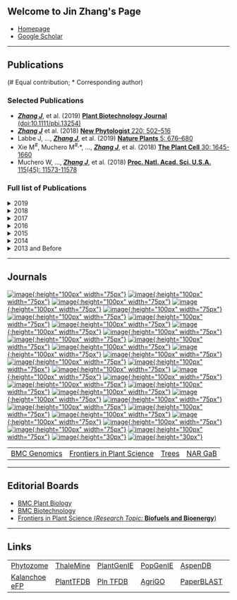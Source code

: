 ## Welcome to Jin Zhang's Page

+ [Homepage](https://www.ornl.gov/staff-profile/jin-zhang)
+ [Google Scholar](https://scholar.google.com/citations?hl=en&user=U-I2QKsAAAAJ&view_op=list_works&sortby=pubdate)


----
## Publications
(\# Equal contribution; \* Corresponding author)

### Selected Publications
+ ***<u>Zhang J</u>***, et al. (2019) [**Plant Biotechnology Journal** (doi:10.1111/pbi.13254)](https://onlinelibrary.wiley.com/doi/full/10.1111/pbi.13254)
+ ***<u>Zhang J</u>*** et al.  (2018) [**New Phytologist** 220: 502–516](https://nph.onlinelibrary.wiley.com/doi/full/10.1111/nph.15297)
+ Labbe J, ..., ***<u>Zhang J</u>***, et al. (2019) [**Nature Plants** 5: 676–680](https://www.nature.com/articles/s41477-019-0469-x)
+ Xie M<sup>#</sup>, Muchero M<sup>#,</sup>\*, ..., ***<u>Zhang J</u>***, et al. (2018) [**The Plant Cell** 30: 1645-1660](http://www.plantcell.org/content/30/7/1645)
+ Muchero W, ..., ***<u>Zhang J</u>***, et al. (2018) [**Proc. Natl. Acad. Sci. U.S.A.** 115(45): 11573-11578](https://www.pnas.org/content/115/45/11573)

### Full list of Publications
<details>
  <summary> 2019 </summary>

<ul>
<li><strong><u><i>Zhang J</i></u></strong>, et al. (2019) Overexpression of a <i>Prefoldin β</i> subunit gene reduces biomass recalcitrance in the bioenergy crop <i>Populus</i>. <a href="https://onlinelibrary.wiley.com/doi/full/10.1111/pbi.13254"><b>Plant Biotechnology Journal</b> (doi:10.1111/pbi.13254)</a> (IF2018 = 6.840)</li>
<li>Labbe J, ..., <strong><u><i>Zhang J</i></u></strong>, et al. (2019) Mediation of plant-mycorrhizal interaction by a lectin receptor-like kinase. <a href="https://www.nature.com/articles/s41477-019-0469-x"><b>Nature Plants</b> 5: 676–680</a> (IF2018 = 13.297) </li>
<li><strong><u><i>Zhang J</i></u></strong>, et al. (2019) Molecular response of poplar to single and combined ozone and drought. <a href="https://www.sciencedirect.com/science/article/pii/S0048969718345510"><b>Science of the Total Environment</b> 655: 1364-1375</a>. (IF2018 = 5.589) </li>
<li><strong><u><i>Zhang J</i></u></strong>, et al. (2019) Overexpression of a serine hydroxymethyltransferase increases biomass production and reduces recalcitrance in the bioenergy crop <i>Populus</i>. <a href="https://pubs.rsc.org/en/content/articlelanding/2019/se/c8se00471d#!divAbstract"><b>Sustainable Energy & Fuels</b> 3(1): 195-207</a> (IF2018 = 4.912) </li>
<li><strong><u><i>Zhang J</i></u></strong>, et al. (2019) Agronomic performance of 27 <i>Populus</i> clones evaluated after two 3-year coppice rotations in Henan, China. <a href=""><b>Global Change Biology Bioenergy</b> </a> (in revision) (IF2018 = 4.849) </li>
<li>Jia H<sup>#</sup>, <strong><u><i>Zhang J</i></u></strong><sup>#,</sup>*, Li J<sup>#</sup>, et al. (2019) Genome-wide transcriptomic analysis of a desert willow, <i>Salix psammophila</i>, reveals the function of hub genes <i>SpMDP1</i> and <i>SpWRKY33</i> in drought tolerance. <a href="https://bmcplantbiol.biomedcentral.com/articles/10.1186/s12870-019-1900-1"><b>BMC Plant Biology</b> 19: 356</a> (Co-first author, Corresponding author) (IF2018 = 3.670) </li>
<li>Liu B, Hu J, <strong><u><i>Zhang J</i></u></strong>* (2019) Evolutionary divergence of duplicated <i>Hsf</i> genes in <i>Populus</i>. <a href="https://www.mdpi.com/2073-4409/8/5/438"><b>Cells</b> 8(5), 438</a> (Corresponding author) (IF2018 = 5.656) </li>
<li>Li W, Wan X, Yu J, Wang K, <strong><u><i>Zhang J</i></u></strong>* (2019) Genome-wide identification, classification and expression analysis of the <i>Hsf</i> gene family in Carnation (<i>Dianthus caryophyllus</i>) <a href=""><b>International Journal of Molecular Sciences</b> </a> (In Press) (IF2018 = 4.183) </li>
<li>Jia H<sup>#</sup>, Li J<sup>#</sup>, <strong><u><i>Zhang J</i></u></strong>, et al. (2019) The <i>Salix psammophila SpRLCK1</i> involved in drought and salt tolerance. <a href="https://www.sciencedirect.com/science/article/abs/pii/S0981942819303948"><b>Plant Physiology and Biochemistry</b> (doi:10.1016/j.plaphy.2019.09.042)</a> (IF2018 = 3.404) </li>
<li>Xie M, <strong><u><i>Zhang J</i></u></strong>, et al. (2019) Identification of functional single nucleotide polymorphism of <i>Populus PtrEPSP-TF</i> and determination of its transcriptional effect. <a href=""><b>Plant Direct</b> </a> (In Press) </li>
<li>Chang E, <strong><u><i>Zhang J</i></u></strong>, et al. (2019) <i>De novo</i> characterization of the <i>Platycladus orientalis</i> transcriptome and analysis of photosynthesis-related genes during aging. <a href="https://www.mdpi.com/1999-4907/10/5/393"><b>Forests</b> 10(5): 393</a> (IF2018 = 2.116) </li>

</ul>
</details>
 
<details>
  <summary> 2018 </summary>

<ul>
<li><strong><u><i>Zhang J</i></u></strong> et al.  (2018) Genome-wide association studies and expression-based quantitative trait loci analyses reveal roles of HCT2 in caffeoylquinic acid biosynthesis and its regulation by defense-responsive transcription factors in <i>Populus</i>. <a href="https://nph.onlinelibrary.wiley.com/doi/full/10.1111/nph.15297"><b>New Phytologist</b> 220: 502–516</a> (IF2018 = 7.299)</li>
<li>Xie M<sup>#</sup>, Muchero M<sup>#,</sup>*, Bryan A, Yee K, Guo H, <strong><u><i>Zhang J</i></u></strong>, et al. (2018) A 5-enolpyruvylshikimate 3-phosphate synthase functions as a transcriptional repressor in <i>Populus</i>. <a href="http://www.plantcell.org/content/30/7/1645"><b>The Plant Cell</b> 30: 1645-1660</a> (IF2018 = 8.631)</li>
<li>Muchero W, Sondreli K, Chen J, Urbanowicz B, <strong><u><i>Zhang J</i></u></strong>, et al. (2018) Association mapping, transcriptomics, and transient expression identify candidate genes mediating plant-pathogen interactions in a tree. <a href="https://www.pnas.org/content/115/45/11573"><b>Proc. Natl. Acad. Sci. U.S.A.</b> 115(45): 11573-11578</a> (IF2018 = 9.580)</li>
<li><strong><u><i>Zhang J</i></u></strong>, et al. (2018) Recent advances in the transcriptional regulation of the secondary cell wall biosynthesis pathway in woody plants. <a href="https://www.frontiersin.org/articles/10.3389/fpls.2018.01535/full"><b>Frontiers in Plant Science</b> 9: 1535</a> (IF2018 = 4.106)</li>
<li><strong><u><i>Zhang J</i></u></strong><sup>#</sup>, Li Y<sup>#</sup>, et al. (2018). Characterization of the <i>Populus Rab</i> family genes and the function of *PtRabE1b* in salt tolerance. <a href="https://bmcplantbiol.biomedcentral.com/articles/10.1186/s12870-018-1342-1"><b>BMC Plant Biology</b> 18(1): 124</a> (IF2018 = 3.670)</li>
<li><strong><u><i>Zhang J</i></u></strong><sup>#</sup>, Chen J<sup>#</sup>, Wang L<sup>#</sup>, et al. (2018) AtBET5 is essential for exine pattern formation and apical meristem organization in <i>Arabidopsis</i>. <a href="https://www.sciencedirect.com/science/article/pii/S0168945218303728"><b>Plant Science</b> 274: 231-241</a> (IF2018 = 3.785)</li>
<li><strong><u><i>Zhang J</i></u></strong><sup>#</sup>, Zhan T<sup>#</sup>, et al. (2018) Whole-genome resequencing reveals molecular mechanisms of biomass changes in 11-year-old <i>Bt</i> transgenic poplar. <a href="https://link.springer.com/article/10.1007/s00468-018-1737-5"><b>Trees – Structure and Function</b> 32: 1609-1620</a> (IF2018 = 1.799)</li>
<li>Bryan A<sup>#</sup>, <strong><u><i>Zhang J</i></u></strong><sup>#</sup>, et al. (2018). A variable polyglutamine repeat affects subcellular localization and regulatory activity of a <i>Populus</i> ANGUSTIFOLIA protein. <a href="http://www.g3journal.org/cgi/pmidlookup?view=long&pmid=29884614"><b>G3-Genes Genomes Genetics</b> 8: 2631-2641</a> (Co-first author) (IF2018 = 2.630)</li>
<li>Liu B<sup>#</sup>, <strong><u><i>Zhang J</i></u></strong><sup>#</sup>, et al. (2018) <i>PtWOX11</i> acts as master regulator conducting the expression of key transcription factors to induce <i>de novo</i> shoot organogenesis in poplar. <a href="https://link.springer.com/article/10.1007%2Fs11103-018-0786-x"><b>Plant Molecular Biology</b> 98: 389-406</a> (Co-first author) (IF2018 = 3.928)</li>
<li>Li J<sup>#</sup>, <strong><u><i>Zhang J</i></u></strong><sup>#</sup>, Jia H<sup>#</sup>, et al. (2018). The <i>WUSCHEL-related homeobox 5a</i> (<i>PtoWOX5a</i>) is involved in adventitious root development in poplar. <a href="https://academic.oup.com/treephys/article-lookup/doi/10.1093/treephys/tpx118"><b>Tree Physiology</b> 38(1): 139-153</a>
 (Co-first author) (IF2018 = 3.477)</li>
<li>Li J<sup>#</sup>, <strong><u><i>Zhang J</i></u></strong><sup>#</sup>, et al. (2018) Genome-wide characterization of the <i>sHsp</i> gene family in <i>Salix suchowensis</i> reveals its functions under different abiotic stresses. <a href="https://www.mdpi.com/1422-0067/19/10/3246"><b>International Journal of Molecular Sciences</b> 19(10): 3246</a> (Co-first author) (IF2018 = 4.183)</li>
<li>Xie M, <strong><u><i>Zhang J</i></u></strong>, et al. (2018) Regulation of lignin biosynthesis and its role in growth-defense tradeoffs. <a href="https://www.frontiersin.org/articles/10.3389/fpls.2018.01427/full"><b>Frontiers in Plant Science</b> 9: 1427</a> (IF2018 = 4.106)</li>
<li>Li J<sup>#</sup>, Jia H<sup>#</sup>, <strong><u><i>Zhang J</i></u></strong>, et al. (2018) Genome-wide characterization of <i>protein phosphatase 2C</i> genes in <i>Populus euphratica</i> and their expression profiling under multiple abiotic stresses. <a href="https://link.springer.com/article/10.1007/s11295-018-1291-8"><b>Tree Genetics & Genomes</b> 14: 80</a> (IF2018 = 1.862)</li>
<li>Chang E, Deng N, <strong><u><i>Zhang J</i></u></strong>, et al. (2018). Proteome-level analysis of metabolism-and stress-related proteins during seed dormancy and germination in <i>Gnetum parvifolium</i>. <a href="https://pubs.acs.org/doi/10.1021/acs.jafc.7b05001"><b>Journal of Agricultural and Food Chemistry</b> 66(11): 3019-3029</a> (IF2018 = 3.571)</li>
<li>Wang L<sup>#</sup>, Zhang X<sup>#</sup>, <strong><u><i>Zhang J</i></u></strong>, et al. (2018). Proteomic analysis and identification of possible allergenic proteins in mature pollen of <i>Populus tomentosa</i>. <a href="https://www.mdpi.com/1422-0067/19/1/250"><b>International Journal of Molecular Sciences</b> 19(1): E250</a> (IF2018 = 4.183)</li>
<li>Tuskan G, ..., <strong><u><i>Zhang J</i></u></strong>, et al. (2018) Defining the genetic components of callus formation: A GWAS approach. <a href="https://journals.plos.org/plosone/article?id=10.1371/journal.pone.0202519"><b>PLoS One</b> 13(8): e0202519</a> (IF2018 = 2.776)</li>
<li>Li J, Jia H, <strong><u><i>Zhang J</i></u></strong>, et al. (2018) Effect of overexpression of <i>Populus tomentosa WUSCHEL-related homeobox 4</i> (<i>PtoWOX4a</i>) on the secondary growth of poplar. <a href="http://www.linyekexue.net/EN/10.11707/j.1001-7488.20180206"><b>Scientia Silvae Sinicae</b> 54(2): 52-59</a> (in Chinese) </li>

</ul>
</details>

<details>
  <summary> 2017 </summary>

<ul>
<li>Chen J<sup>#</sup>, <strong><u><i>Zhang J</i></u></strong><sup>#</sup>, et al. (2017). Integrated regulatory network reveals the early salt tolerance mechanism of <i>Populus euphratica</i>. <a href="https://www.nature.com/articles/s41598-017-05240-0"><b>Scientific Reports</b> 7(1): 6769</a>
 (Co-first author) (IF2017 = 4.122)</li>
<li>Hu J<sup>#</sup>, <strong><u><i>Zhang J</i></u></strong><sup>#</sup>, et al. (2017). An empirical assessment of transgene flow from a <i>Bt</i> transgenic poplar plantation. <a href="https://journals.plos.org/plosone/article?id=10.1371/journal.pone.0170201"><b>PLoS One</b> 12(1): e0170201</a> (Co-first author) (IF2017 = 2.766)</li>
<li>Tian F, Chang E, Li Y, Sun P, Hu J, <strong><u><i>Zhang J</i></u></strong>* (2017). Expression and integrated network analyses revealed functional divergence of NHX-type Na<sup>+</sup>/H<sup>+</sup> exchanger genes in poplar. <a href="https://www.nature.com/articles/s41598-017-02894-8"><b>Scientific Reports</b> 7(1): 2607</a> (Corresponding author) (IF2017 = 4.122)</li>
<li>Yao X, <strong><u><i>Zhang J</i></u></strong>, et al. (2017). <i>Platycladus orientalis</i> PoKub3 is involved in abiotic stress responses in transgenic <i>Arabidopsis</i>. <a href="https://link.springer.com/article/10.1007/s12374-016-0557-7"><b>Journal of Plant Biology</b> 60(4): 322-334</a> (IF2017 = 1.459)</li>
<li>Chang E, <strong><u><i>Zhang J</i></u></strong>, et al. (2017). Transcriptome differences between 20- and 3,000-year-old <i>Platycladus orientalis</i> reveal that ROS are involved in senescence regulation. <a href="https://www.sciencedirect.com/science/article/pii/S0717345817300404"><b>Electronic Journal of Biotechnology</b> 29: 68-77</a> (IF2017 = 1.881)</li>
<li>Macaya-Sanz D, ..., <strong><u><i>Zhang J</i></u></strong>, et al. (2017) Agronomic performance of <i>Populus deltoides</i> trees engineered for biofuel production. <a href="https://biotechnologyforbiofuels.biomedcentral.com/articles/10.1186/s13068-017-0934-6"><b>Biotechnology for Biofuels</b> 10(1): 253</a> (IF2017 = 5.497)</li>
<li>Li Y, <strong><u><i>Zhang J</i></u></strong>, et al. (2015) Expression and functional analysis of <i>ROP</i> gene family in <i>Populus</i>. <a href="https://search.proquest.com/openview/1bbb894b08082aee503166798df05bce/1?pq-origsite=gscholar&cbl=2049649"><b>Forest Research</b> 30(1): 1-9</a> (in Chinese)</li>
<li>Zhang X, ..., <strong><u><i>Zhang J</i></u></strong>, et al. (2017) Differences in pollen germination and allergenic proteins among different <i>Populus</i> germplasms. <a href="http://www.linyekexue.net/EN/abstract/abstract7543.shtml"><b>Scientia Silvae Sinicae</b> 53(2): 54-64</a> (in Chinese) </li>

</ul>
</details>

<details>
  <summary> 2016 </summary>

<ul>
<li><strong><u><i>Zhang J</i></u></strong><sup>#,</sup>*, Jia H<sup>#</sup>, et al. (2016). Molecular evolution and expression divergence of the <i>Populus euphratica Hsf</i> genes provide insight into the stress acclimation of desert poplar. <a href="https://www.nature.com/articles/srep30050"><b>Scientific Reports</b> 6: 30050</a> (Corresponding author) (IF2016 = 4.259)</li>
<li>Li J<sup>#</sup>, <strong><u><i>Zhang J</i></u></strong><sup>#,</sup>*, et al. (2016). The <i>Populus trichocarpa PtHSP17.8</i> involved in heat and salt stress tolerances. <a href="https://link.springer.com/article/10.1007%2Fs00299-016-1973-3"><b>Plant Cell Reports</b> 35(8): 1587-1599</a> (Co-first author, Corresponding author) (IF2016 = 2.869)</li>
<li>Zhang X<sup>#</sup>, <strong><u><i>Zhang J</i></u></strong><sup>#,</sup>*, et al. (2016). Comparative proteomic analysis of mature pollen in triploid and diploid <i>Populus deltoides</i>. <a href="https://www.mdpi.com/1422-0067/17/9/1475"><b>International Journal of Molecular Sciences</b> 17(9): 1475</a> (Co-first author, Corresponding author) (IF2016 = 3.226)</li>
<li>Jia H<sup>#</sup>, Li J<sup>#</sup>, <strong><u><i>Zhang J</i></u></strong>, et al. (2016). Genome-wide survey and expression analysis of the stress-associated protein gene family in desert poplar, <i>Populus euphratica</i>. <a href="https://link.springer.com/article/10.1007/s11295-016-1033-8"><b>Tree Genetics & Genomes</b> 12(4): 78</a> (IF2016 = 1.624)</li>
<li>Li J<sup>#</sup>, Jia H<sup>#</sup>, Han X, <strong><u><i>Zhang J</i></u></strong>, et al. (2016). Selection of reliable reference genes for gene expression analysis under abiotic stresses in the desert biomass willow, <i>Salix psammophila</i>. <a href="https://www.frontiersin.org/articles/10.3389/fpls.2016.01505/full"><b>Frontiers in Plant Science</b> 7: 1505</a> (IF2016 = 4.291)</li>
<li>Jia H, ..., <strong><u><i>Zhang J</i></u></strong>, et al. (2016). <i>De novo</i> transcriptome assembly, development of EST-SSR markers and population genetic analyses for the desert biomass willow, <i>Salix psammophila</i>. <a href="https://www.nature.com/articles/srep39591"><b>Scientific Reports</b> 6: 39591</a>
 (IF2016 = 4.259) </li>

</ul>
</details>

<details>
  <summary> 2015 </summary>

<ul>
<li><strong><u><i>Zhang J</i></u></strong>, et al. (2015). <i>Hsf</i> and <i>Hsp</i> gene families in <i>Populus</i>: genome-wide identification, organization and correlated expression during development and in stress responses. <a href="https://bmcgenomics.biomedcentral.com/articles/10.1186/s12864-015-1398-3"><b>BMC Genomics</b> 16(1): 181</a> (IF2015 = 3.867)</li>
<li><strong><u><i>Zhang J</i></u></strong><sup>#</sup>, Li Y<sup>#</sup>, et al. (2015). The heat shock factor gene family in <i>Salix suchowensis</i>: a genome-wide survey and expression profiling during development and abiotic stresses. <a href="https://www.frontiersin.org/articles/10.3389/fpls.2015.00748/full"><b>Frontiers in Plant Science</b> 6: 748</a> (IF2015 = 4.495)</li>
<li><strong><u><i>Zhang J</i></u></strong><sup>#</sup>, Wu L<sup>#</sup>, et al. (2015). Proteomic analysis and candidate allergenic proteins in <i>Populus deltoides</i> CL. ‘2KEN8’ mature pollen. <a href="https://www.frontiersin.org/articles/10.3389/fpls.2015.00548/full"><b>Frontiers in Plant Science</b> 6: 548</a> (IF2015 = 4.495)</li>
<li>Zhao T<sup>#</sup>, <strong><u><i>Zhang J</i></u></strong><sup>#</sup>, et al. (2015). Expression and functional analysis of WRKY transcription factors in Chinese wild hazel, <i>Corylus heterophylla</i> Fisch. <a href="https://journals.plos.org/plosone/article?id=10.1371/journal.pone.0135315"><b>PLoS One</b> 10(8): e0135315</a>
 (Co-first author) (IF2015 = 3.057)</li>
<li>Tian F, ..., <strong><u><i>Zhang J</i></u></strong>*, Hu J* (2015). <i>Aldehyde dehydrogenase</i> gene superfamily in <i>Populus</i>: organization and expression divergence between paralogous gene pairs. <a href="https://journals.plos.org/plosone/article?id=10.1371/journal.pone.0124669"><b>PLoS One</b> 10(4): e0124669</a> (Corresponding author) (IF2015 = 3.057)</li>
<li>Tian F, ..., <strong><u><i>Zhang J</i></u></strong>*, Hu J* (2015). Genome-wide identification, classification, and expression analysis of <i>14-3-3</i> gene family in <i>Populus</i>. <a href="https://journals.plos.org/plosone/article?id=10.1371/journal.pone.0123225"><b>PLoS One</b> 10(4): e0123225</a> (Corresponding author) (IF2015 = 3.057)</li>
<li>Shu W, ..., <strong><u><i>Zhang J</i></u></strong>, et al. (2015). A <i>Populus TIR1</i> gene family survey reveals differential expression patterns and responses to 1-naphthaleneacetic acid and stress treatments. <a href="https://www.frontiersin.org/articles/10.3389/fpls.2015.00719/full"><b>Frontiers in Plant Science</b> 6: 126</a> (IF2015 = 4.495)</li>
<li>Li J, <strong><u><i>Zhang J</i></u></strong>, et al. (2015) The effects of <i>AtFBDL1</i> on apical meristematic growth of <i>Arabidopsis thaliana</i>. <a href="https://search.proquest.com/openview/30693504af2542aba2212f479956487e/1?pq-origsite=gscholar&cbl=2049649"><b>Forest Research</b> 28(1):1-7</a> (in Chinese) </li>

</ul>
</details>

<details>
  <summary> 2014 </summary>

<ul>
<li>Chen X<sup>#</sup>, <strong><u><i>Zhang J</i></u></strong><sup>#</sup>, et al. (2014). Transcriptome sequencing and identification of cold tolerance genes in hardy <i>Corylus</i> species (<i>C. heterophylla</i> Fisch) floral buds. <a href="https://journals.plos.org/plosone/article?id=10.1371/journal.pone.0108604"><b>PLoS One</b> 9(9): e108604</a> (Co-first author) (IF2014 = 3.234)</li>
<li>Liu B, <strong><u><i>Zhang J</i></u></strong>, et al. (2014) A survey of <i>Populus PIN-FORMED</i> family genes reveals their diversified expression patterns. <a href="https://academic.oup.com/jxb/article-lookup/doi/10.1093/jxb/eru129"><b>Journal of Experimental Botany</b> 65(9): 2437-2448</a> (IF2014 = 5.526)</li>
<li>Liu B, Wang L, <strong><u><i>Zhang J</i></u></strong>, et al. (2014) <i>WUSCHEL-related Homeobox</i> genes in <i>Populus tomentosa</i>: diversified expression patterns and a functional similarity in adventitious root formation. <a href="https://bmcgenomics.biomedcentral.com/articles/10.1186/1471-2164-15-296"><b>BMC Genomics</b> 15(1): 296</a> (IF2014 = 3.986)</li>
<li>Tian F<sup>#</sup>, Gong J<sup>#</sup>, <strong><u><i>Zhang J</i></u></strong>, et al. (2014) Overexpression of monoubiquitin improves photosynthesis in transgenic tobacco plants following high temperature stress. <a href="https://www.sciencedirect.com/science/article/pii/S0168945214000508?via%3Dihub"><b>Plant Science</b> 226: 92-100</a> (IF2014 = 3.607)</li>
<li><strong><u><i>Zhang J</i></u></strong>, et al. (2014) Expression analysis of class I <i>Clp</i> gene families in poplar. <a href=""><b>Journal of Nuclear Agricultural Sciences</b> 28(5): 777-783</a> (in Chinese)</li>
<li><strong><u><i>Zhang J</i></u></strong>, et al. (2014) Expression and functional analysis of <i>CDPK</i> gene family in <i>Populus</i>. <a href=""><b>Forest Research</b> 27(5):604-611</a> (in Chinese) </li>

</ul>
</details>

<details>
  <summary> 2013 and Before </summary>

<ul>
<li><strong><u><i>Zhang J</i></u></strong>, et al. (2013) Genome-wide analysis of the <i>Populus Hsp90</i> gene family reveals differential expression pattern, localization, and heat stress responses. <a href="https://bmcgenomics.biomedcentral.com/articles/10.1186/1471-2164-14-532"><b>BMC Genomics</b> 14(1): 532</a> (IF2013 = 4.041)</li>
<li>Tian F, Gong J, <strong><u><i>Zhang J</i></u></strong>, et al. (2013) Enhanced stability of thylakoid membrane proteins and antioxidant competence contribute to drought stress resistance in the <i>tasg1</i> wheat stay-green mutant. <a href="https://academic.oup.com/jxb/article-lookup/doi/10.1093/jxb/ert004"><b>Journal of Experimental Botany</b> 64(6): 1509-1520</a> (IF2013 = 5.794)</li>
<li><strong><u><i>Zhang J</i></u></strong>, et al. (2012) Manipulation of monoubiquitin improves salt tolerance in transgenic tobacco. <a href="https://onlinelibrary.wiley.com/doi/full/10.1111/j.1438-8677.2011.00512.x"><b>Plant Biology</b> 14(2):315-324</a> (IF2012 = 2.320)</li>
<li>Li F, ..., <strong><u><i>Zhang J</i></u></strong>, et al. (2011) Drought tolerance through over-expression of the expansin gene <i>TaEXPB23</i> in transgenic tobacco. <a href="https://www.sciencedirect.com/science/article/pii/S0176161711000629"><b>Journal of Plant Physiology</b> 168(9): 960-966</a> (IF2011 = 2.791)</li>
<li>Wang G, Li F, <strong><u><i>Zhang J</i></u></strong>, et al. (2010) Overaccumulation of glycine betaine enhances tolerance of the photosynthetic apparatus to drought and heat stress in wheat. <a href="https://link.springer.com/article/10.1007/s11099-010-0006-7"><b>Photosynthetica</b> 48(1): 30-41</a> (IF2010 = 1.016)</li>
<li>Wang G, ..., <strong><u><i>Zhang J</i></u></strong>, et al. (2010) Improvement of heat and drought photosynthetic tolerance in wheat by overaccumulation of glycinebetaine. <a href="https://link.springer.com/article/10.1007/s11816-010-0139-y"><b>Plant Biotechnology Reports</b> 4(3): 213-222</a> (IF2010 = 1.119)</li>
<li>Guo Q<sup>#</sup>, <strong><u><i>Zhang J</i></u></strong><sup>#</sup>***, et al. (2008) Drought tolerance through overexpression of monoubiquitin in transgenic tobacco. <a href="https://www.sciencedirect.com/science/article/pii/S0176161707002738"><b>Journal of Plant Physiology</b> 165(16):1745-1755</a> (Co-first author) (IF2008 = 2.437) </li>

</ul>
</details>

----
## Journals
[![image](https://github.com/JinZhang123/test_jinzhang.github.com/raw/master/Image/Nature_cover.png "Nature"){:height="100px" width="75px"}](https://www.nature.com)
[![image](https://github.com/JinZhang123/test_jinzhang.github.com/raw/master/Image/Science_cover.png "Science"){:height="100px" width="75px"}](https://www.sciencemag.org/)
[![image](https://github.com/JinZhang123/test_jinzhang.github.com/raw/master/Image/Cell_cover.png "Cell"){:height="100px" width="75px"}](https://www.cell.com)
[![image](https://github.com/JinZhang123/test_jinzhang.github.com/raw/master/Image/PNAS_cover.png "PNAS"){:height="100px" width="75px"}](https://www.pnas.org)
[![image](https://github.com/JinZhang123/test_jinzhang.github.com/raw/master/Image/NG_cover.png "Nature Genetics"){:height="100px" width="75px"}](https://www.nature.com/ng/)
[![image](https://github.com/JinZhang123/test_jinzhang.github.com/raw/master/Image/NBT_cover.png "Nature Biotechnology"){:height="100px" width="75px"}](https://www.nature.com/nbt/)
[![image](https://github.com/JinZhang123/test_jinzhang.github.com/raw/master/Image/NP_cover.png "Nature Plants"){:height="100px" width="75px"}](https://www.nature.com/nplants/)
[![image](https://github.com/JinZhang123/test_jinzhang.github.com/raw/master/Image/ScienceAdvances_cover.png "Science Advances"){:height="100px" width="75px"}](https://advances.sciencemag.org/)
[![image](https://github.com/JinZhang123/test_jinzhang.github.com/raw/master/Image/PC_cover.png "Plant Cell"){:height="100px" width="75px"}](https://www.plantcell.org)
[![image](https://github.com/JinZhang123/test_jinzhang.github.com/raw/master/Image/PP_cover.png "Plant Physiology"){:height="100px" width="75px"}](https://www.plantphysiol.org)
[![image](https://github.com/JinZhang123/test_jinzhang.github.com/raw/master/Image/NewPhytol_cover.png "New Phytologist"){:height="100px" width="75px"}](https://nph.onlinelibrary.wiley.com/journal/14698137)
[![image](https://github.com/JinZhang123/test_jinzhang.github.com/raw/master/Image/MP_cover.png "Molecular Plant"){:height="100px" width="75px"}](https://www.cell.com/molecular-plant/home)
[![image](https://github.com/JinZhang123/test_jinzhang.github.com/raw/master/Image/PBJ_cover.png "Plant Biotechnology Journal"){:height="100px" width="75px"}](https://onlinelibrary.wiley.com/journal/14677652)
[![image](https://github.com/JinZhang123/test_jinzhang.github.com/raw/master/Image/PJ_cover.png "The Plant Journal"){:height="100px" width="75px"}](https://onlinelibrary.wiley.com/journal/1365313x)
[![image](https://github.com/JinZhang123/test_jinzhang.github.com/raw/master/Image/PCE_cover.png "Plant, Cell & Environment"){:height="100px" width="75px"}](https://onlinelibrary.wiley.com/journal/13653040)
[![image](https://github.com/JinZhang123/test_jinzhang.github.com/raw/master/Image/JXB_cover.png "Journal of Experimental Botany"){:height="100px" width="75px"}](https://academic.oup.com/jxb)
[![image](https://github.com/JinZhang123/test_jinzhang.github.com/raw/master/Image/PCP_cover.png "Plant & Cell Physiology"){:height="100px" width="75px"}](https://academic.oup.com/pcp)
[![image](https://github.com/JinZhang123/test_jinzhang.github.com/raw/master/Image/TP_cover.png "Tree Physiology"){:height="100px" width="75px"}](https://academic.oup.com/treephys)
[![image](https://github.com/JinZhang123/test_jinzhang.github.com/raw/master/Image/TGG_cover.png "Tree Genetics & Genomes"){:height="100px" width="75px"}](https://link.springer.com/journal/11295)
[![image](https://github.com/JinZhang123/test_jinzhang.github.com/raw/master/Image/AoB_cover.png "Annals of Botany"){:height="100px" width="75px"}](https://academic.oup.com/aob?searchresult=1)
[![image](https://github.com/JinZhang123/test_jinzhang.github.com/raw/master/Image/AoBP_cover.png "AoB PLANTS"){:height="100px" width="75px"}](https://academic.oup.com/aobpla?searchresult=1)
[![image](https://github.com/JinZhang123/test_jinzhang.github.com/raw/master/Image/MBE_cover.png "Molecular Biology and Evolution"){:height="100px" width="75px"}](https://academic.oup.com/mbe)
[![image](https://github.com/JinZhang123/test_jinzhang.github.com/raw/master/Image/CB_cover.png "Current Biology"){:height="100px" width="75px"}](https://www.cell.com/current-biology/home)
[![image](https://github.com/JinZhang123/test_jinzhang.github.com/raw/master/Image/GR_cover.png "Genome Research"){:height="100px" width="75px"}](https://genome.cshlp.org)
[![image](https://github.com/JinZhang123/test_jinzhang.github.com/raw/master/Image/GB_cover.png "Genome Biology"){:height="100px" width="75px"}](https://genomebiology.biomedcentral.com/)
[![image](https://github.com/JinZhang123/test_jinzhang.github.com/raw/master/Image/BfB_cover.png "Biotechnology for Biofuels"){:height="100px" width="75px"}](https://biotechnologyforbiofuels.biomedcentral.com/)
[![image](https://github.com/JinZhang123/test_jinzhang.github.com/raw/master/Image/NAR_cover.png "Nucleic Acids Research"){:height="100px" width="75px"}](https://academic.oup.com/nar)
[![image](https://github.com/JinZhang123/test_jinzhang.github.com/raw/master/Image/Bioinformatics_cover.png "Bioinformatics"){:height="100px" width="75px"}](https://academic.oup.com/bioinformatics?searchresult=1)
[![image](https://github.com/JinZhang123/test_jinzhang.github.com/raw/master/Image/BiB_cover.png "Briefings in Bioinformatics"){:height="100px" width="75px"}](https://academic.oup.com/bib?searchresult=1)
[![image](https://github.com/JinZhang123/test_jinzhang.github.com/raw/master/Image/DNAr_cover.png "DNA Research"){:height="100px" width="75px"}](https://academic.oup.com/dnaresearch)
[![image](https://github.com/JinZhang123/test_jinzhang.github.com/raw/master/Image/TiPS_cover.png "Trends in Plant Science"){:height="100px" width="75px"}](https://www.cell.com/trends/plant-science/home)
[![image](https://github.com/JinZhang123/test_jinzhang.github.com/raw/master/Image/COPB_cover.png "Current Opinion in Plant Biology"){:height="100px" width="75px"}](https://www.sciencedirect.com/journal/current-opinion-in-plant-biology)
[![image](https://github.com/JinZhang123/test_jinzhang.github.com/raw/master/Image/NC_cover.svg "Nature Communications"){:height="30px"}](https://www.nature.com/ncomms)
[![image](https://github.com/JinZhang123/test_jinzhang.github.com/raw/master/Image/NatCB_cover.svg "Communications Biology"){:height="30px"}](https://www.nature.com/commsbio/)

<table>
  <tr>
    <td><a href="https://bmcgenomics.biomedcentral.com/">BMC Genomics</a></td>
    <td><a href="https://www.frontiersin.org/journals/plant-science/">Frontiers in Plant Science</a></td>
    <td><a href="https://link.springer.com/journal/468">Trees</a></td>
    <td><a href="https://academic.oup.com/nargab?searchresult=1">NAR GaB</a></td>
   </tr>    
</table>

----
## Editorial Boards
+ [BMC Plant Biology](https://bmcplantbiol.biomedcentral.com)
+ [BMC Biotechnology](https://bmcbiotechnol.biomedcentral.com)
+ [Frontiers in Plant Science (*Research Topic:* **Biofuels and Bioenergy**)](https://www.frontiersin.org/research-topics/10844/biofuels-and-bioenergy)

----
## Links
<table>
  <tr>
    <td><a href="https://phytozome.jgi.doe.gov/pz/portal.html#/">Phytozome</a></td>
    <td><a href="https://apps.araport.org/thalemine/begin.do">ThaleMine</a></td>
    <td><a href="https://plantgenie.org/">PlantGenIE</a></td>
    <td><a href="http://popgenie.org/">PopGenIE</a></td>
    <td><a href="http://aspendb.uga.edu/">AspenDB</a></td>
    <td><a href="http://aspwood.popgenie.org/aspwood-v3.0/">AspWood</a></td>
  </tr>     
  <tr>
    <td><a href="http://bar.utoronto.ca/efp_kalanchoe/cgi-bin/efpWeb.cgi/">Kalanchoe eFP</a></td>
    <td><a href="http://planttfdb.gao-lab.org/">PlantTFDB</a></td>
    <td><a href="http://plntfdb.bio.uni-potsdam.de/v3.0/">Pln TFDB</a></td>
    <td><a href="http://systemsbiology.cau.edu.cn/agriGOv2/">AgriGO</a></td>
    <td><a href="http://papers.genomics.lbl.gov/cgi-bin/litSearch.cgi">PaperBLAST</a></td>
    <td><a href="https://genomevolution.org/coge/">CoGe</a></td>    
   </tr>    
</table>

